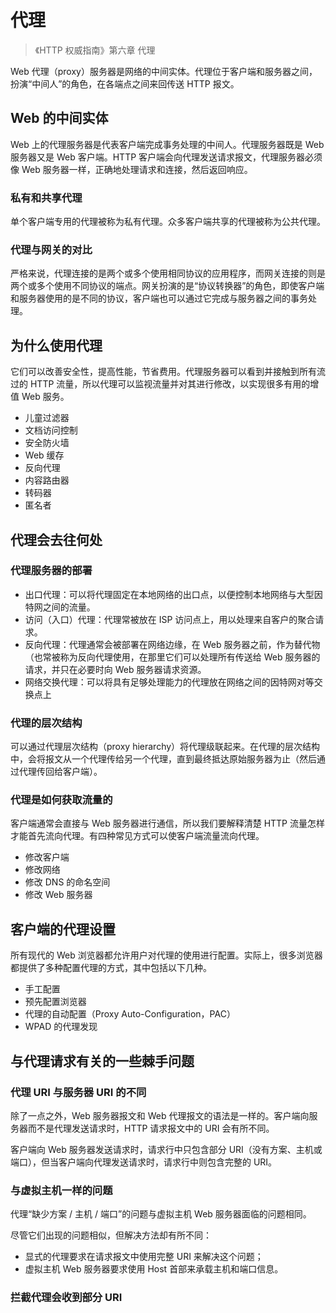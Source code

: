 # 代理

> 《HTTP 权威指南》第六章 代理

Web 代理（proxy）服务器是网络的中间实体。代理位于客户端和服务器之间，扮演“中间人”的角色，在各端点之间来回传送 HTTP 报文。

## Web 的中间实体

Web 上的代理服务器是代表客户端完成事务处理的中间人。代理服务器既是 Web 服务器又是 Web 客户端。HTTP 客户端会向代理发送请求报文，代理服务器必须像 Web 服务器一样，正确地处理请求和连接，然后返回响应。

### 私有和共享代理

单个客户端专用的代理被称为私有代理。众多客户端共享的代理被称为公共代理。

### 代理与网关的对比

严格来说，代理连接的是两个或多个使用相同协议的应用程序，而网关连接的则是两个或多个使用不同协议的端点。网关扮演的是“协议转换器”的角色，即使客户端和服务器使用的是不同的协议，客户端也可以通过它完成与服务器之间的事务处理。

## 为什么使用代理

它们可以改善安全性，提高性能，节省费用。代理服务器可以看到并接触到所有流过的 HTTP 流量，所以代理可以监视流量并对其进行修改，以实现很多有用的增值 Web 服务。

- 儿童过滤器
- 文档访问控制
- 安全防火墙
- Web 缓存
- 反向代理
- 内容路由器
- 转码器
- 匿名者

## 代理会去往何处

### 代理服务器的部署

- 出口代理：可以将代理固定在本地网络的出口点，以便控制本地网络与大型因特网之间的流量。
- 访问（入口）代理：代理常被放在 ISP 访问点上，用以处理来自客户的聚合请求。
- 反向代理：代理通常会被部署在网络边缘，在 Web 服务器之前，作为替代物（也常被称为反向代理使用，在那里它们可以处理所有传送给 Web 服务器的请求，并只在必要时向 Web 服务器请求资源。
- 网络交换代理：可以将具有足够处理能力的代理放在网络之间的因特网对等交换点上

### 代理的层次结构

可以通过代理层次结构（proxy hierarchy）将代理级联起来。在代理的层次结构中，会将报文从一个代理传给另一个代理，直到最终抵达原始服务器为止（然后通过代理传回给客户端）。

### 代理是如何获取流量的

客户端通常会直接与 Web 服务器进行通信，所以我们要解释清楚 HTTP 流量怎样才能首先流向代理。有四种常见方式可以使客户端流量流向代理。

- 修改客户端
- 修改网络
- 修改 DNS 的命名空间
- 修改 Web 服务器

## 客户端的代理设置

所有现代的 Web 浏览器都允许用户对代理的使用进行配置。实际上，很多浏览器都提供了多种配置代理的方式，其中包括以下几种。

- 手工配置
- 预先配置浏览器
- 代理的自动配置（Proxy Auto-Configuration，PAC）
- WPAD 的代理发现

## 与代理请求有关的一些棘手问题

### 代理 URI 与服务器 URI 的不同

除了一点之外，Web 服务器报文和 Web 代理报文的语法是一样的。客户端向服务器而不是代理发送请求时，HTTP 请求报文中的 URI 会有所不同。

客户端向 Web 服务器发送请求时，请求行中只包含部分 URI（没有方案、主机或端口），但当客户端向代理发送请求时，请求行中则包含完整的 URI。

### 与虚拟主机一样的问题

代理“缺少方案 / 主机 / 端口”的问题与虚拟主机 Web 服务器面临的问题相同。

尽管它们出现的问题相似，但解决方法却有所不同：

- 显式的代理要求在请求报文中使用完整 URI 来解决这个问题；
- 虚拟主机 Web 服务器要求使用 Host 首部来承载主机和端口信息。

### 拦截代理会收到部分 URI

